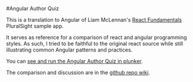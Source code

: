 #Angular Author Quiz

This is a translation to Angular of Liam McLennan's 
[React Fundamentals](http://www.pluralsight.com/courses/react-fundamentals)
PluralSight sample app.

It serves as reference for a comparison of react and angular programming styles. As such, I tried to be faithful to the original react source while still illustrating common Angular patterns and practices.

You can [see and run the Angular Author Quiz in plunker](http://embed.plnkr.co/YBRxdPDUCwiZ0u5ByMgS/preview).

The comparison and discussion are in the [github repo wiki](https://github.com/wardbell/ngAuthorQuiz/wiki/Comparing-Author-Quiz-angular-and-react-versions).
